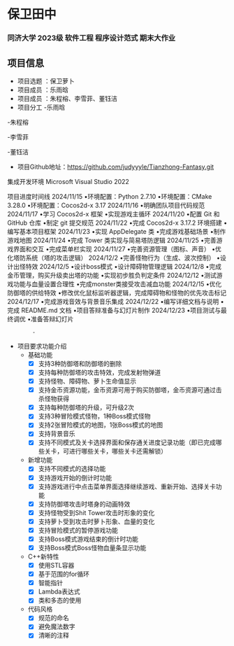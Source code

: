 # 保卫田中
### 同济大学 2023级 软件工程 程序设计范式 期末大作业
## 项目信息
* 项目选题 ：保卫萝⼘
* 项目成员 ：乐雨晗
* 项目成员 ：朱程榕、李雪菲、董钰洁
* 项目分工
-乐雨晗

-朱程榕

-李雪菲

-董钰洁 

* 项目Github地址：https://github.com/judyyyle/Tianzhong-Fantasy.git


集成开发环境
Microsoft Visual Studio 2022

项目进度时间线
2024/11/15
•环境配置：Python 2.7.10
•环境配置：CMake 3.28.0
•环境配置：Cocos2d-x 3.17
2024/11/16
•明确团队项目代码规范
2024/11/17
•学习 Cocos2d-x 框架
•实现游戏主循环
2024/11/20
•配置 Git 和 GitHub 仓库
•制定 git 提交规范
2024/11/22
•完成 Cocos2d-x 3.17.2 环境搭建
•编写基本项目框架
2024/11/23
•实现 AppDelegate 类
•完成游戏基础场景
•制作游戏地图
2024/11/24
•完成 Tower 类实现与简易塔防逻辑
2024/11/25
•完善游戏界面和交互
•完成菜单栏实现
2024/11/27
•完善资源管理（图标、声音）
•优化塔防系统（塔的攻击逻辑）
2024/12/2
•完善怪物行为（生成、波次控制）
•设计出怪特效
2024/12/5
•设计boss模式
•设计障碍物管理逻辑
2024/12/8
•完成金币管理，购买升级卖出塔的功能
•实现初步胜负判定条件
2024/12/12
•测试游戏功能与血量设置合理性
•完成monster类接受攻击减血功能
2024/12/15
•优化防御塔的供给特效
•修改优化鼠标监听器逻辑，完成障碍物和怪物的优先攻击标记
2024/12/17
•完成游戏音效与背景音乐集成
2024/12/22
•编写详细文档与说明
•完成 README.md 文档
•项目答辩准备与幻灯片制作
2024/12/23
•项目测试与最终调优
•准备答辩幻灯片




            - 

*  项目要求功能介绍
    -    基础功能
           - [x] ⽀持3种防御塔和防御塔的删除
           - [x] 支持每种防御塔的攻击特效，完成发射物弹道
           - [x] 支持怪物、障碍物、萝⼘⽣命值显示
           - [x] ⽀持金币资源功能，金币资源可⽤于购买防御塔，金币资源可通过击杀怪物获得
           - [x] ⽀持每种防御塔的升级，可升级2次
           - [x] ⽀持3种冒险模式怪物，1种Boss模式怪物
           - [x] ⽀持2张冒险模式的地图，1张Boss模式的地图
           - [x] ⽀持背景⾳乐
           - [x] 支持不同模式及关卡选择界⾯和保存通关进度记录功能（即已完成哪些关卡，可进⾏哪些关卡，哪些关卡还需解锁）

    -    新增功能
           - [x] 支持不同模式的选择功能
           - [x] 支持游戏开始的倒计时功能
           - [x] 支持游戏进行中点击菜单界面选择继续游戏、重新开始、选择关卡功能
           - [x] ⽀持防御塔攻击时塔身的动画特效
           - [x] ⽀持怪物受到Shit Tower攻击时形象的变化
           - [x] ⽀持萝卜受到攻击时萝卜形象、血量的变化
           - [x] 支持冒险模式的暂停游戏功能
           - [x] 支持Boss模式游戏结束的倒计时功能
           - [x] 支持Boss模式Boss怪物血量条显示功能

     -   C++新特性
           - [x] 使用STL容器
           - [x] 基于范围的for循环
           - [x] 智能指针
           - [x] Lambda表达式
           - [x] 类和多态的使用
      
     -   代码风格
           - [x] 规范的命名
           - [x] 避免魔法数字
           - [x] 清晰的注释
